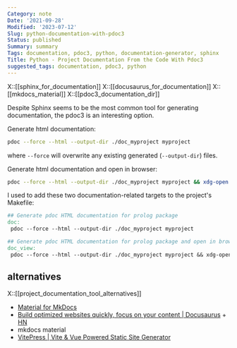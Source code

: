 ```yaml
---
Category: note
Date: '2021-09-28'
Modified: '2023-07-12'
Slug: python-documentation-with-pdoc3
Status: published
Summary: summary
Tags: documentation, pdoc3, python, documentation-generator, sphinx
Title: Python - Project Documentation From the Code With Pdoc3
suggested_tags: documentation, pdoc3, python
---
```


X::[[sphinx_for_documentation]]
X::[[docusaurus_for_documentation]]
X::[[mkdocs_material]]
X::[[pdoc3_documentation_dir]]

Despite Sphinx seems to be the most common tool for generating documentation, the pdoc3 is an interesting option.

Generate html documentation:

```sh
pdoc --force --html --output-dir ./doc_myproject myproject
```

where `--force` will overwrite any existing generated (`--output-dir`) files.

Generate html documentation and open in browser:

```sh
pdoc --force --html --output-dir ./doc_myproject myproject && xdg-open ./doc_myproject/myproject/index.html
```

I used to add these two documentation-related targets to the project's Makefile:

```makefile
## Generate pdoc HTML documentation for prolog package
doc:
 pdoc --force --html --output-dir ./doc_myproject myproject

## Generate pdoc HTML documentation for prolog package and open in browser
doc_view:
 pdoc --force --html --output-dir ./doc_myproject myproject && xdg-open ./doc_myproject/myproject/index.html
```

## alternatives

X::[[project_documentation_tool_alternatives]]

- [Material for MkDocs](https://squidfunk.github.io/mkdocs-material/)
- [Build optimized websites quickly, focus on your content | Docusaurus](https://docusaurus.io/) + [HN](https://news.ycombinator.com/item?id=32303052)
- mkdocs material
- [VitePress | Vite & Vue Powered Static Site Generator](https://vitepress.dev/)
